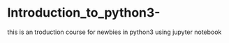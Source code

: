 # Introduction_to_python3-
this is an troduction course for newbies in python3 using jupyter notebook

